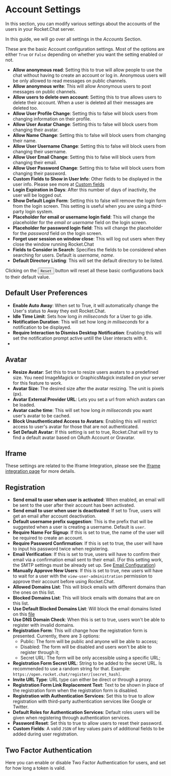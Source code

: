 # Account Settings

In this section, you can modify various settings about the accounts of the users in your Rocket.Chat server.

In this guide, we will go over all settings in the _Accounts_ Section.

These are the basic Account configuration settings. Most of the options are either `True` or `False` depending on whether you want the setting enabled or not.

- **Allow anonymous read**: Setting this to true will allow people to use the chat without having to create an account or log in. Anonymous users will be only allowed to read messages on public channels.
- **Allow anonymous write**: This will allow Anonymous users to post messages on public channels.
- **Allow users to delete own account**: Setting this to true allows users to delete their account. When a user is deleted all their messages are deleted too.
- **Allow User Profile Change**: Setting this to false will block users from changing information on their profile.
- **Allow User Avatar Change**: Setting this to false will block users from changing their avatar.
- **Allow Name Change**: Setting this to false will block users from changing their name.
- **Allow User Username Change**: Setting this to false will block users from changing their username.
- **Allow User Email Change**: Setting this to false will block users from changing their email.
- **Allow User Password Change**: Setting this to false will block users from changing their password.
- **Custom Fields to Show in User Info**: Other fields to be displayed in the user info. Please see more at [Custom fields](../custom-fields)
- **Login Expiration in Days**: After this number of days of inactivity, the user will be logged out.
- **Show Default Login Form**: Setting this to false will remove the login form from the login screen. This setting is useful when you are using a third-party login system.
- **Placeholder for email or username login field**: This will change the placeholder for the _email or username_ field on the login screen.
- **Placeholder for password login field**: This will change the placeholder for the _password_ field on the login screen.
- **Forget user session on window close**: This will log out users when they close the window running Rocket.Chat
- **Fields to Consider in Search**: Specifies the fields to be considered when searching for users. Default is _username, name_.
- **Default Directory Listing**: This will set the default directory to be listed.

Clicking on the <button>`Reset`</button> button will reset all these basic configurations back to their default value.

## Default User Preferences

- **Enable Auto Away**: When set to True, it will automatically change the User's status to Away they exit Rocket.Chat.
- **Idle Time Limit**: Sets how long _in miliseconds_ for a User to go idle.
- **Notification Duration**: This will set how long _in miliseconds_ for a notification to be displayed.
- **Require Interaction to Dismiss Desktop Notification**: Enabling this will set the notification prompt active untill the User interacts with it.
- 

## Avatar

- **Resize Avatar**: Set this to true to resize users avatars to a predefined size. You need ImageMagick or GraphicsMagick installed on your server for this feature to work.
- **Avatar Size**: The desired size after the avatar resizing. The unit is pixels (px).
- **Avatar External Provider URL**: Lets you set a url from which avatars can be loaded.
- **Avatar cache time**: This will set how long _in miliseconds_ you want user's avatar to be cached.
- **Block Unauthenticated Access to Avatars**: Enabling this will restrict access to user's avatar for those that are not authenticated.
- **Set Default Avatar**: If this setting is set to true, Rocket.Chat will try to find a default avatar based on OAuth Account or Gravatar.

## Iframe

These settings are related to the Iframe Integration, please see the [Iframe integration page](../../developer-guides/iframe-integration) for more details.

## Registration

- **Send email to user when user is activated**: When enabled, an email will be sent to the user after their account has been activated.
- **Send email to user when user is deactivated**: If set to True, users will get an email after account deactivation.
- **Default username prefix suggestion**: This is the prefix that will be suggested when a user is creating a username. Default is `user`.
- **Require Name For Signup**: If this is set to true, the name of the user will be required to create an account.
- **Require Password Confirmation**: If this is set to true, the user will have to input his password twice when registering.
- **Email Verification**: If this is set to true, users will have to confirm their email via a confirmation email sent to their email. (For this setting work, the SMTP settings must be already set up. See [Email Configuration](../email/setup))
- **Manually Approve New Users**: If this is set to true, new users will have to wait for a user with the `view-user-administration` permission to approve their account before using Rocket.Chat.
- **Allowed Domains List**:  This will block emails with different domains than the ones on this list.
- **Blocked Domains List**:  This will block emails with domains that are on this list.
- **Use Default Blocked Domains List**: Will block the email domains listed on this [file](https://github.com/RocketChat/Rocket.Chat/blob/develop/packages/rocketchat-lib/server/lib/defaultBlockedDomainsList.js)
- **Use DNS Domain Check**: When this is set to true, users won't be able to register with invalid domains.
- **Registration Form**: This will change how the registration form is presented. Currently, there are 3 options:
    - Public: The form will be public and anyone will be able to access;
    - Disabled: The form will be disabled and users won't be able to register through it;
    - Secret URL: The form will be only accessible using a specific URL;
- **Registration Form Secret URL**: String to be added to the secret URL. Is recommended to use a random string for that. Example: `https://open.rocket.chat/register/[secret_hash]`.
- **Invite URL Type**: URL type can either be direct or through a proxy.
- **Registration Form Link Replacement Text**: Text to be shown in place of the registration form when the registration form is disabled.
- **Registration with Authentication Services**: Set this to true to allow registration with third-party authentication services like Google or Twitter.
- **Default Roles for Authentication Services**: Default roles users will be given when registering through authentication services.
- **Password Reset**: Set this to true to allow users to reset their password.
- **Custom Fields**: A valid `JSON` of key values pairs of additional fields to be added during user registration.

## Two Factor Authentication

Here you can enable or disable Two Factor Authentication for users, and set for how long a token is valid.
